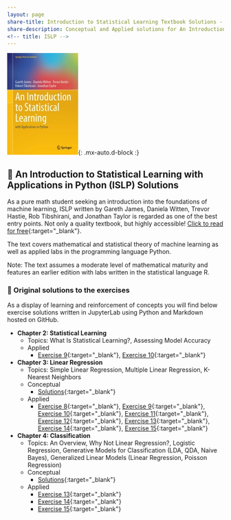 ```yaml
---
layout: page
share-title: Introduction to Statistical Learning Textbook Solutions - Carman Cater
share-description: Conceptual and Applied solutions for An Introduction to Statistical Learning with Applications in Python (ISLP)
<!-- title: ISLP -->
---
```


![ISLP](/assets/img/islp.jpg){: .mx-auto.d-block :}

## :book: An Introduction to Statistical Learning with Applications in Python (ISLP) Solutions

As a pure math student seeking an introduction into the foundations of machine learning, ISLP written by Gareth James, Daniela Witten, Trevor Hastie, Rob Tibshirani, and Jonathan Taylor is regarded as one of the best entry points. Not only a quality textbook, but highly accessible! [Click to read for free](https://www.statlearning.com/){:target="_blank"}. 

The text covers mathematical and statistical theory of machine learning as well as applied labs in the programming language Python. 

Note: The text assumes a moderate level of mathematical maturity and features an earlier edition with labs written in the statistical language R.

### :scroll: Original solutions to the exercises
As a display of learning and reinforcement of concepts you will find below exercise solutions written in JupyterLab using Python and Markdown hosted on GitHub.

- **Chapter 2: Statistical Learning**
    - Topics: What Is Statistical Learning?, Assessing Model Accuracy
    - Applied
        - [Exercise 9](https://github.com/carmancater/an-introduction-to-statistical-learning-with-applications-in-python/blob/main/Chapter%2002%20-%20Statistical%20Learning/Ch%202%20Ex%2009.ipynb){:target="_blank"}, [Exercise 10](https://github.com/carmancater/an-introduction-to-statistical-learning-with-applications-in-python/blob/main/Chapter%2002%20-%20Statistical%20Learning/Ch%202%20Ex%2010.ipynb){:target="_blank"}
- **Chapter 3: Linear Regression**
    - Topics: Simple Linear Regression, Multiple Linear Regression, K-Nearest Neighbors
    - Conceptual
        - [Solutions](https://github.com/carmancater/an-introduction-to-statistical-learning-with-applications-in-python/blob/main/Chapter%2003%20-%20Linear%20Regression/Ch%203%20Conceptual.md){:target="_blank"}
    - Applied
        - [Exercise 8](https://github.com/carmancater/an-introduction-to-statistical-learning-with-applications-in-python/blob/main/Chapter%2003%20-%20Linear%20Regression/Ch%203%20Ex%2008.ipynb){:target="_blank"}, [Exercise 9](https://github.com/carmancater/an-introduction-to-statistical-learning-with-applications-in-python/blob/main/Chapter%2003%20-%20Linear%20Regression/Ch%203%20Ex%2009.ipynb){:target="_blank"}, [Exercise 10](https://github.com/carmancater/an-introduction-to-statistical-learning-with-applications-in-python/blob/main/Chapter%2003%20-%20Linear%20Regression/Ch%203%20Ex%2010.ipynb){:target="_blank"}, [Exercise 11](https://github.com/carmancater/an-introduction-to-statistical-learning-with-applications-in-python/blob/main/Chapter%2003%20-%20Linear%20Regression/Ch%203%20Ex%2011.ipynb){:target="_blank"}, [Exercise 12](https://github.com/carmancater/an-introduction-to-statistical-learning-with-applications-in-python/blob/main/Chapter%2003%20-%20Linear%20Regression/Ch%203%20Ex%2012.ipynb){:target="_blank"}, [Exercise 13](https://github.com/carmancater/an-introduction-to-statistical-learning-with-applications-in-python/blob/main/Chapter%2003%20-%20Linear%20Regression/Ch%203%20Ex%2013.ipynb){:target="_blank"}, [Exercise 14](https://github.com/carmancater/an-introduction-to-statistical-learning-with-applications-in-python/blob/main/Chapter%2003%20-%20Linear%20Regression/Ch%203%20Ex%2014.ipynb){:target="_blank"}, [Exercise 15](https://github.com/carmancater/an-introduction-to-statistical-learning-with-applications-in-python/blob/main/Chapter%2003%20-%20Linear%20Regression/Ch%203%20Ex%2015.ipynb){:target="_blank"}
- **Chapter 4: Classification**
    - Topics: An Overview, Why Not Linear Regression?, Logistic Regression, Generative Models for Classification (LDA, QDA, Naive Bayes), Generalized Linear Models (Linear Regression, Poisson Regression)
    - Conceptual
        - [Solutions](https://github.com/carmancater/an-introduction-to-statistical-learning-with-applications-in-python/blob/main/Chapter%2004%20-%20Classification/Ch%204%20Conceptual.md){:target="_blank"}
    - Applied
        - [Exercise 13](https://github.com/carmancater/an-introduction-to-statistical-learning-with-applications-in-python/blob/main/Chapter%2004%20-%20Classification/Ch%204%20Ex%2013.ipynb){:target="_blank"}
        - [Exercise 14](https://github.com/carmancater/an-introduction-to-statistical-learning-with-applications-in-python/blob/main/Chapter%2004%20-%20Classification/Ch%204%20Ex%2014.ipynb){:target="_blank"}
        - [Exercise 15](https://github.com/carmancater/an-introduction-to-statistical-learning-with-applications-in-python/blob/main/Chapter%2004%20-%20Classification/Ch%204%20Ex%2015.ipynb){:target="_blank"}